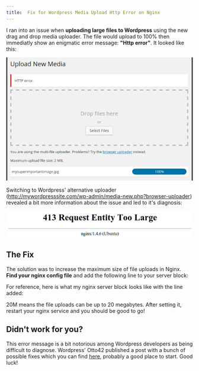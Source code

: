 ```yaml
---
title:  Fix for Wordpress Media Upload Http Error on Nginx
---
```


I ran into an issue when **uploading large files to Wordpress** using the new drag and drop media uploader. The file would upload to 100% then immediatly show an enigmatic error message: **"Http error"**. It looked like this:

<!-- more -->

![Wordpress media upload http error screenshot](/images/development/wordpress-media-upload-http-error.png)

Switching to Wordpress' alternative uploader (http://mywordpresssite.com/wp-admin/media-new.php?browser-uploader) revealed a bit more information about the issue and led to it's diagnosis:

![Nginx error message screenshot](/images/development/wordpress-media-upload-http-error-nginx-error-message.png)

## The Fix

The solution was to increase the maximum size of file uploads in Nginx. **Find your nginx config file** and add the following line to your server block:

<script src="https://gist.github.com/maxmumford/ffa01471c0498a2d3ff2.js"></script>

For reference, here is what my nginx server block looks like with the line added:

<script src="https://gist.github.com/maxmumford/1a6f690eceb6ecbb6daa.js"></script>

20M means the file uploads can be up to 20 megabytes. After setting it, restart your nginx service and you should be good to go!

## Didn't work for you?

This error message is a bit notorious among Wordpress developers as being difficult to diagnose. Wordpress' Otto42 published a post with a bunch of possible fixes which you can find [here](https://wordpress.org/support/topic/25-imagemedia-uploader-problems?replies=1), probably a good place to start. Good luck!

